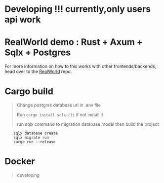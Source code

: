 # Developing !!! currently,only users api work
# RealWorld demo : Rust + Axum + Sqlx + Postgres

For more information on how to this works with other frontends/backends, head over to the [RealWorld](https://github.com/gothinkster/realworld) repo.


# Cargo build

> Change postgres database url in .env file 
>
> Run `cargo install sqlx-cli` if not install it
>
> run sqlx command to migration database model then build the project
```shell
    sqlx database create 
    sqlx migrate run
    cargo run --release
```



# Docker

> developing

